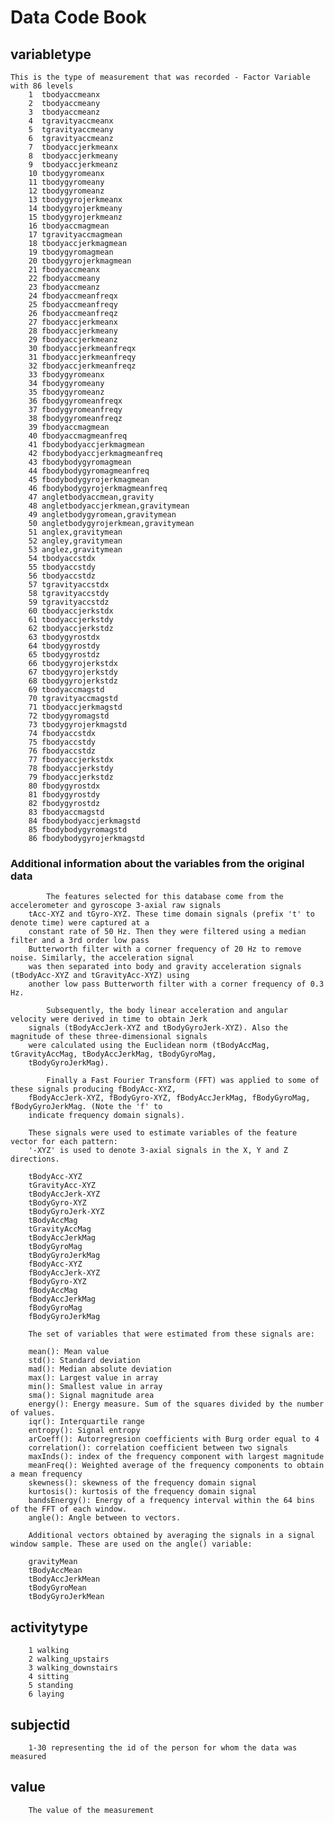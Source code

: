 # Data Code Book

## variabletype
	This is the type of measurement that was recorded - Factor Variable with 86 levels	
		1  tbodyaccmeanx                     
		2  tbodyaccmeany                     
		3  tbodyaccmeanz                     
		4  tgravityaccmeanx                  
		5  tgravityaccmeany                  
		6  tgravityaccmeanz                  
		7  tbodyaccjerkmeanx                 
		8  tbodyaccjerkmeany                 
		9  tbodyaccjerkmeanz                 
		10 tbodygyromeanx                    
		11 tbodygyromeany                    
		12 tbodygyromeanz                    
		13 tbodygyrojerkmeanx                
		14 tbodygyrojerkmeany                
		15 tbodygyrojerkmeanz                
		16 tbodyaccmagmean                   
		17 tgravityaccmagmean                
		18 tbodyaccjerkmagmean               
		19 tbodygyromagmean                  
		20 tbodygyrojerkmagmean              
		21 fbodyaccmeanx                     
		22 fbodyaccmeany                     
		23 fbodyaccmeanz                     
		24 fbodyaccmeanfreqx                 
		25 fbodyaccmeanfreqy                 
		26 fbodyaccmeanfreqz                 
		27 fbodyaccjerkmeanx                 
		28 fbodyaccjerkmeany                 
		29 fbodyaccjerkmeanz                 
		30 fbodyaccjerkmeanfreqx             
		31 fbodyaccjerkmeanfreqy             
		32 fbodyaccjerkmeanfreqz             
		33 fbodygyromeanx                    
		34 fbodygyromeany                    
		35 fbodygyromeanz                    
		36 fbodygyromeanfreqx                
		37 fbodygyromeanfreqy                
		38 fbodygyromeanfreqz                
		39 fbodyaccmagmean                   
		40 fbodyaccmagmeanfreq               
		41 fbodybodyaccjerkmagmean           
		42 fbodybodyaccjerkmagmeanfreq       
		43 fbodybodygyromagmean              
		44 fbodybodygyromagmeanfreq          
		45 fbodybodygyrojerkmagmean          
		46 fbodybodygyrojerkmagmeanfreq      
		47 angletbodyaccmean,gravity         
		48 angletbodyaccjerkmean,gravitymean 
		49 angletbodygyromean,gravitymean    
		50 angletbodygyrojerkmean,gravitymean
		51 anglex,gravitymean                
		52 angley,gravitymean                
		53 anglez,gravitymean                
		54 tbodyaccstdx                      
		55 tbodyaccstdy                      
		56 tbodyaccstdz                      
		57 tgravityaccstdx                   
		58 tgravityaccstdy                   
		59 tgravityaccstdz                   
		60 tbodyaccjerkstdx                  
		61 tbodyaccjerkstdy                  
		62 tbodyaccjerkstdz                  
		63 tbodygyrostdx                     
		64 tbodygyrostdy                     
		65 tbodygyrostdz                     
		66 tbodygyrojerkstdx                 
		67 tbodygyrojerkstdy                 
		68 tbodygyrojerkstdz                 
		69 tbodyaccmagstd                    
		70 tgravityaccmagstd                 
		71 tbodyaccjerkmagstd                
		72 tbodygyromagstd                   
		73 tbodygyrojerkmagstd               
		74 fbodyaccstdx                      
		75 fbodyaccstdy                      
		76 fbodyaccstdz                      
		77 fbodyaccjerkstdx                  
		78 fbodyaccjerkstdy                  
		79 fbodyaccjerkstdz                  
		80 fbodygyrostdx                     
		81 fbodygyrostdy                     
		82 fbodygyrostdz                     
		83 fbodyaccmagstd                    
		84 fbodybodyaccjerkmagstd            
		85 fbodybodygyromagstd               
		86 fbodybodygyrojerkmagstd
		
###	Additional information about the variables from the original data 
			The features selected for this database come from the accelerometer and gyroscope 3-axial raw signals 
		tAcc-XYZ and tGyro-XYZ. These time domain signals (prefix 't' to denote time) were captured at a 
		constant rate of 50 Hz. Then they were filtered using a median filter and a 3rd order low pass 
		Butterworth filter with a corner frequency of 20 Hz to remove noise. Similarly, the acceleration signal 
		was then separated into body and gravity acceleration signals (tBodyAcc-XYZ and tGravityAcc-XYZ) using 
		another low pass Butterworth filter with a corner frequency of 0.3 Hz. 

			Subsequently, the body linear acceleration and angular velocity were derived in time to obtain Jerk 
		signals (tBodyAccJerk-XYZ and tBodyGyroJerk-XYZ). Also the magnitude of these three-dimensional signals 
		were calculated using the Euclidean norm (tBodyAccMag, tGravityAccMag, tBodyAccJerkMag, tBodyGyroMag, 
		tBodyGyroJerkMag). 

			Finally a Fast Fourier Transform (FFT) was applied to some of these signals producing fBodyAcc-XYZ, 
		fBodyAccJerk-XYZ, fBodyGyro-XYZ, fBodyAccJerkMag, fBodyGyroMag, fBodyGyroJerkMag. (Note the 'f' to 
		indicate frequency domain signals). 

		These signals were used to estimate variables of the feature vector for each pattern:  
		'-XYZ' is used to denote 3-axial signals in the X, Y and Z directions.

		tBodyAcc-XYZ
		tGravityAcc-XYZ
		tBodyAccJerk-XYZ
		tBodyGyro-XYZ
		tBodyGyroJerk-XYZ
		tBodyAccMag
		tGravityAccMag
		tBodyAccJerkMag
		tBodyGyroMag
		tBodyGyroJerkMag
		fBodyAcc-XYZ
		fBodyAccJerk-XYZ
		fBodyGyro-XYZ
		fBodyAccMag
		fBodyAccJerkMag
		fBodyGyroMag
		fBodyGyroJerkMag

		The set of variables that were estimated from these signals are: 

		mean(): Mean value
		std(): Standard deviation
		mad(): Median absolute deviation 
		max(): Largest value in array
		min(): Smallest value in array
		sma(): Signal magnitude area
		energy(): Energy measure. Sum of the squares divided by the number of values. 
		iqr(): Interquartile range 
		entropy(): Signal entropy
		arCoeff(): Autorregresion coefficients with Burg order equal to 4
		correlation(): correlation coefficient between two signals
		maxInds(): index of the frequency component with largest magnitude
		meanFreq(): Weighted average of the frequency components to obtain a mean frequency
		skewness(): skewness of the frequency domain signal 
		kurtosis(): kurtosis of the frequency domain signal 
		bandsEnergy(): Energy of a frequency interval within the 64 bins of the FFT of each window.
		angle(): Angle between to vectors.

		Additional vectors obtained by averaging the signals in a signal window sample. These are used on the angle() variable:

		gravityMean
		tBodyAccMean
		tBodyAccJerkMean
		tBodyGyroMean
		tBodyGyroJerkMean

## activitytype

		1 walking           
		2 walking_upstairs  
		3 walking_downstairs
		4 sitting           
		5 standing          
		6 laying

## subjectid

		1-30 representing the id of the person for whom the data was measured
		
		
## value
		The value of the measurement

		